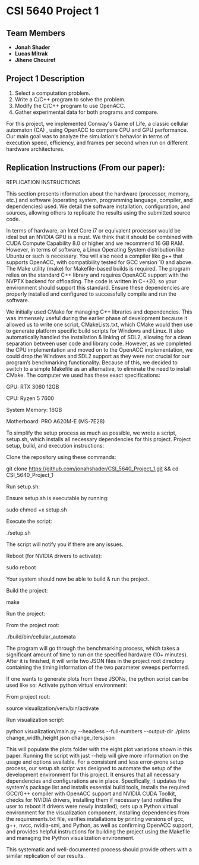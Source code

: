 # CSI 5640 Project 1

## Team Members

- **Jonah Shader**
- **Lucas Mitrak**
- **Jihene Chouiref**

## Project 1 Description

1. Select a computation problem.
2. Write a C/C++ program to solve the problem.
3. Modify the C/C++ program to use OpenACC.
4. Gather experimental data for both programs and compare.

For this project, we implemented Conway's Game of Life, a classic cellular automaton (CA) , using OpenACC to compare CPU and GPU performance. Our main goal was to analyze the simulation's behavior in terms of execution speed, efficiency, and frames per second when run on different hardware architectures.

## Replication Instructions (From our paper):

REPLICATION INSTRUCTIONS

This section presents information about the hardware (processor, memory, etc.) and software (operating system, programming language, compiler, and dependencies) used. We detail the software installation, configuration, and sources, allowing others to replicate the results using the submitted source code.

In terms of hardware, an Intel Core i7 or equivalent processor would be ideal but an NVIDIA GPU is a must. We think that it should be combined with CUDA Compute Capability 8.0 or higher and we recommend 16 GB RAM. However, in terms of software, a Linux Operating System distribution like Ubuntu or such is necessary. You will also need a compiler like g++ that supports OpenACC, with compatibility tested for GCC version 10 and above. The Make utility (make) for Makefile-based builds is required. The program relies on the standard C++ library and requires OpenACC support with the NVPTX backend for offloading. The code is written in C++20, so your environment should support this standard. Ensure these dependencies are properly installed and configured to successfully compile and run the software.

We initially used CMake for managing C++ libraries and dependencies. This was immensely useful during the earlier phase of development because it allowed us to write one script, CMakeLists.txt, which CMake would then use to generate platform specific build scripts for Windows and Linux. It also automatically handled the installation & linking of SDL2, allowing for a clean separation between user code and library code. However, as we completed the CPU implementation and moved on to the OpenACC implementation, we could drop the Windows and SDL2 support as they were not crucial for our program’s benchmarking functionality. Because of this, we decided to switch to a simple Makefile as an alternative, to eliminate the need to install CMake.
The computer we used has these exact specifications:

GPU: RTX 3060 12GB

CPU: Ryzen 5 7600

System Memory: 16GB

Motherboard: PRO A620M-E (MS-7E28)

To simplify the setup process as much as possible, we wrote a script, setup.sh, which installs all necessary dependencies for this project.
Project setup, build, and execution instructions:

Clone the repository using these commands:

git clone https://github.com/jonahshader/CSI_5640_Project_1.git && cd CSI_5640_Project_1

Run setup.sh:

Ensure setup.sh is executable by running:

sudo chmod +x setup.sh

Execute the script:

./setup.sh

The script will notify you if there are any issues.

Reboot (for NVIDIA drivers to activate):

sudo reboot

Your system should now be able to build & run the project.

Build the project:

make

Run the project:

From the project root:

./build/bin/cellular_automata

The program will go through the benchmarking process, which takes a significant amount of time to run on the specified hardware (10+ minutes). After it is finished, it will write two JSON files in the project root directory containing the timing information of the two parameter sweeps performed.

If one wants to generate plots from these JSONs, the python script can be used like so:
Activate python virtual environment:

From project root:

source visualization/venv/bin/activate

Run visualization script:

python visualization/main.py --headless --full-numbers --output-dir ./plots change_width_height.json change_iters.json

This will populate the plots folder with the eight plot variations shown in this paper. Running the script with just --help will give more information on the usage and options available.
For a consistent and less error-prone setup process, our setup.sh script was designed to automate the setup of the development environment for this project. It ensures that all necessary dependencies and configurations are in place. Specifically, it updates the system's package list and installs essential build tools, installs the required GCC/G++ compiler with OpenACC support and NVIDIA CUDA Toolkit, checks for NVIDIA drivers, installing them if necessary (and notifies the user to reboot if drivers were newly installed), sets up a Python virtual environment for the visualization component, installing dependencies from the  requirements.txt file, verifies installations by printing versions of gcc, g++, nvcc, nvidia-smi, and Python, as well as confirming OpenACC support, and provides helpful instructions for building the project using the Makefile and managing the Python visualization environment.

This systematic and well-documented process should provide others with a similar replication of our results.

